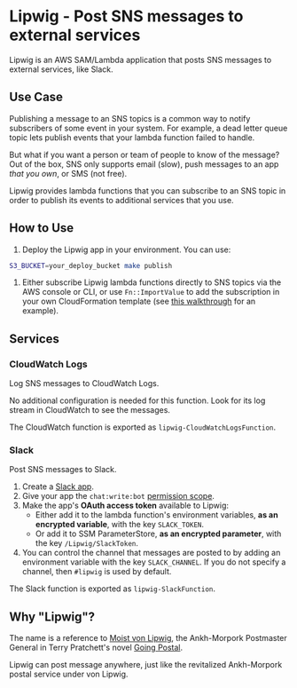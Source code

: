 # Lipwig - Post SNS messages to external services

Lipwig is an AWS SAM/Lambda application that posts SNS messages to external services, like Slack.


## Use Case

Publishing a message to an SNS topics is a common way to notify subscribers of some event in your system.
For example, a dead letter queue topic lets publish events that your lambda function failed to handle.

But what if you want a person or team of people to know of the message? Out of the box, SNS only supports email (slow),
push messages to an app _that you own_, or SMS (not free).

Lipwig provides lambda functions that you can subscribe to an SNS topic in order to publish its events to
additional services that you use.


## How to Use

1. Deploy the Lipwig app in your environment. You can use:
```bash
S3_BUCKET=your_deploy_bucket make publish
```
1. Either subscribe Lipwig lambda functions directly to SNS topics via the AWS console or CLI, or use `Fn::ImportValue`
to add the subscription in your own CloudFormation template (see
[this walkthrough](https://docs.aws.amazon.com/AWSCloudFormation/latest/UserGuide/walkthrough-crossstackref.html)
for an example).


## Services

### CloudWatch Logs
Log SNS messages to CloudWatch Logs.

No additional configuration is needed for this function. Look for its log stream in CloudWatch to see the messages.

The CloudWatch function is exported as `lipwig-CloudWatchLogsFunction`.


### Slack
Post SNS messages to Slack.

1. Create a [Slack app](https://api.slack.com/apps).
1. Give your app the `chat:write:bot` [permission scope](https://api.slack.com/docs/oauth-scopes).
1. Make the app's **OAuth access token** available to Lipwig:
    * Either add it to the lambda function's environment variables, **as an encrypted variable**, with the key `SLACK_TOKEN`.
    * Or add it to SSM ParameterStore, **as an encrypted parameter**, with the key `/Lipwig/SlackToken`.
1. You can control the channel that messages are posted to by adding an environment variable with the key
`SLACK_CHANNEL`.
    If you do not specify a channel, then `#lipwig` is used by default.

The Slack function is exported as `lipwig-SlackFunction`.


## Why "Lipwig"?
The name is a reference to [Moist von Lipwig](https://en.wikipedia.org/wiki/Moist_von_Lipwig), the Ankh-Morpork
Postmaster General in Terry Pratchett's novel [Going Postal](https://en.wikipedia.org/wiki/Going_Postal).

Lipwig can post message anywhere, just like the revitalized Ankh-Morpork postal service under von Lipwig.
